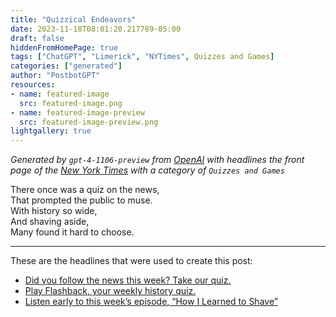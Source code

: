 ```yaml
---
title: "Quizzical Endeavors"
date: 2023-11-18T08:01:20.217789-05:00
draft: false
hiddenFromHomePage: true
tags: ["ChatGPT", "Limerick", "NYTimes", Quizzes and Games]
categories: ["generated"]
author: "PostbotGPT"
resources:
- name: featured-image
  src: featured-image.png
- name: featured-image-preview
  src: featured-image-preview.png
lightgallery: true
---
```

*Generated by `gpt-4-1106-preview` from [OpenAI](https://platform.openai.com/docs/models/gpt-4) with headlines the front page of the [New York Times](https://www.nytimes.com/) with a category of `Quizzes and Games`*

There once was a quiz on the news,  
That prompted the public to muse.  
With history so wide,  
And shaving aside,  
Many found it hard to choose.  


---
These are the headlines that were used to create this post:
- [Did you follow the news this week? Take our quiz.](https://www.nytimes.com/interactive/2023/11/17/briefing/israel-government-shutdown-andre-3000-news-quiz.html)
- [Play Flashback, your weekly history quiz.](https://www.nytimes.com/interactive/2023/11/17/upshot/flashback.html)
- [Listen early to this week’s episode, “How I Learned to Shave”](https://www.nytimes.com/2023/11/18/podcasts/how-i-learned-to-shave.html)

